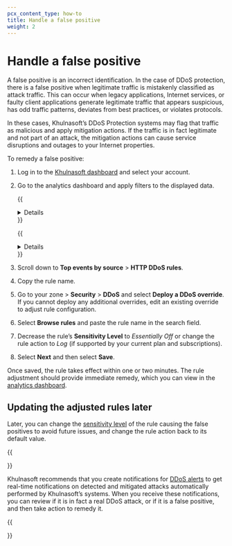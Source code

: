 ```yaml
---
pcx_content_type: how-to
title: Handle a false positive
weight: 2
---
```


# Handle a false positive

A false positive is an incorrect identification. In the case of DDoS protection, there is a false positive when legitimate traffic is mistakenly classified as attack traffic. This can occur when legacy applications, Internet services, or faulty client applications generate legitimate traffic that appears suspicious, has odd traffic patterns, deviates from best practices, or violates protocols.

In these cases, Khulnasoft’s DDoS Protection systems may flag that traffic as malicious and apply mitigation actions. If the traffic is in fact legitimate and not part of an attack, the mitigation actions can cause service disruptions and outages to your Internet properties.

To remedy a false positive:

1. Log in to the [Khulnasoft dashboard](https://dash.Khulnasoft.com) and select your account.

2. Go to the analytics dashboard and apply filters to the displayed data.

    {{<details header="For WAF/CDN customers">}}

    1\. Select the zone that is experiencing DDoS attack false positives.

    2\. Go to **Security** > **Events**.

    3\. Select **Add filter** and filter by `Service equals HTTP DDoS`.

    {{</details>}}

    {{<details header="For Magic Transit and Spectrum customers">}}

    1\. Go to Account Home > **Analytics & Logs** > **Network Analytics**.

    2\. Identify the legitimate traffic that is causing the false positives. Use the Attack ID number included in the DDoS alert (if you received one), or apply dashboard filters such as destination IP address and port.

    {{</details>}}

3. Scroll down to **Top events by source** > **HTTP DDoS rules**.

4. Copy the rule name.

5. Go to your zone > **Security** > **DDoS** and select **Deploy a DDoS override**. If you cannot deploy any additional overrides, edit an existing override to adjust rule configuration.

6. Select **Browse rules** and paste the rule name in the search field.

7. Decrease the rule’s **Sensitivity Level** to _Essentially Off_ or change the rule action to _Log_ (if supported by your current plan and subscriptions).

8. Select **Next** and then select **Save**.

Once saved, the rule takes effect within one or two minutes. The rule adjustment should provide immediate remedy, which you can view in the [analytics dashboard](/ddos-protection/reference/analytics/).

## Updating the adjusted rules later

Later, you can change the [sensitivity level](/ddos-protection/managed-rulesets/network/override-parameters/#sensitivity-level) of the rule causing the false positives to avoid future issues, and change the rule action back to its default value.

{{<Aside type="note" header="Recommendation: Enable DDoS alerts">}}

Khulnasoft recommends that you create notifications for [DDoS alerts](/ddos-protection/reference/alerts/) to get real-time notifications on detected and mitigated attacks automatically performed by Khulnasoft’s systems. When you receive these notifications, you can review if it is in fact a real DDoS attack, or if it is a false positive, and then take action to remedy it.

{{</Aside>}}
